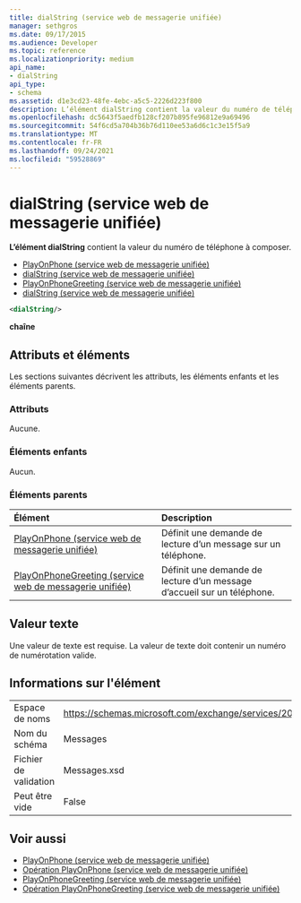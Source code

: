 ```yaml
---
title: dialString (service web de messagerie unifiée)
manager: sethgros
ms.date: 09/17/2015
ms.audience: Developer
ms.topic: reference
ms.localizationpriority: medium
api_name:
- dialString
api_type:
- schema
ms.assetid: d1e3cd23-48fe-4ebc-a5c5-2226d223f800
description: L’élément dialString contient la valeur du numéro de téléphone à composer.
ms.openlocfilehash: dc5643f5aedfb128cf207b895fe96812e9a69496
ms.sourcegitcommit: 54f6cd5a704b36b76d110ee53a6d6c1c3e15f5a9
ms.translationtype: MT
ms.contentlocale: fr-FR
ms.lasthandoff: 09/24/2021
ms.locfileid: "59528869"
---
```

# <a name="dialstring-um-web-service"></a>dialString (service web de messagerie unifiée)

**L’élément dialString** contient la valeur du numéro de téléphone à composer. 
  
- [PlayOnPhone (service web de messagerie unifiée)](playonphone-um-web-service.md) 
- [dialString (service web de messagerie unifiée)](dialstring-um-web-service.md) 
- [PlayOnPhoneGreeting (service web de messagerie unifiée)](playonphonegreeting-um-web-service.md) 
- [dialString (service web de messagerie unifiée)](dialstring-um-web-service.md)
  
```xml
<dialString/>
```

 **chaîne**
## <a name="attributes-and-elements"></a>Attributs et éléments

Les sections suivantes décrivent les attributs, les éléments enfants et les éléments parents.
  
### <a name="attributes"></a>Attributs

Aucune.
  
### <a name="child-elements"></a>Éléments enfants

Aucun.
  
### <a name="parent-elements"></a>Éléments parents

|**Élément**|**Description**|
|:-----|:-----|
|[PlayOnPhone (service web de messagerie unifiée)](playonphone-um-web-service.md) <br/> |Définit une demande de lecture d’un message sur un téléphone.  <br/> |
|[PlayOnPhoneGreeting (service web de messagerie unifiée)](playonphonegreeting-um-web-service.md) <br/> |Définit une demande de lecture d’un message d’accueil sur un téléphone.  <br/> |
   
## <a name="text-value"></a>Valeur texte

Une valeur de texte est requise. La valeur de texte doit contenir un numéro de numérotation valide.
  
## <a name="element-information"></a>Informations sur l'élément

|||
|:-----|:-----|
|Espace de noms  <br/> |https://schemas.microsoft.com/exchange/services/2006/messages  <br/> |
|Nom du schéma  <br/> |Messages  <br/> |
|Fichier de validation  <br/> |Messages.xsd  <br/> |
|Peut être vide  <br/> |False  <br/> |
   
## <a name="see-also"></a>Voir aussi

- [PlayOnPhone (service web de messagerie unifiée)](playonphone-um-web-service.md)  
- [Opération PlayOnPhone (service web de messagerie unifiée)](playonphone-operation-um-web-service.md)  
- [PlayOnPhoneGreeting (service web de messagerie unifiée)](playonphonegreeting-um-web-service.md)  
- [Opération PlayOnPhoneGreeting (service web de messagerie unifiée)](playonphonegreeting-operation-um-web-service.md)


